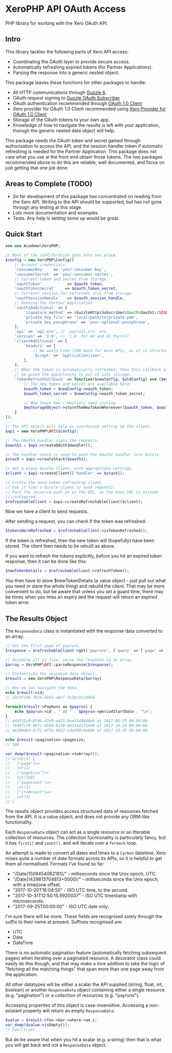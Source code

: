 XeroPHP API OAuth Access
========================

PHP library for working with the Xero OAuth API.

Intro
-----

This library tackles the following parts of Xero API access:

* Coordinating the OAuth layer to provide secure access.
* Automatically refreshing expired tokens (for Partner Applications).
* Parsing the response into a generic nested object.

This package leaves these functions for other packages to handle:

* All HTTP communications through [Guzzle 6]().
* OAuth request signing to
  [Guzzle OAuth Subscriber](https://github.com/guzzle/oauth-subscriber)
* OAuth authentication recommended through
  [OAuth 1.0 Client](https://github.com/thephpleague/oauth1-client)
* Xero provider for OAuth 1.0 Client recommended using
  [Xero Provider for OAuth 1.0 Client](https://github.com/Invoiced/oauth1-xero)
* Storage of the OAuth tokens to your own app.
* Knowledge of how to navigate the results is left with your application,
  thorugh the generic nested data object will help.

This package needs the OAuth token and secret gained through authorisation
to access the API, and the session handler token if automatic refreshing is
needed for the Partner Application.
This package does not care what you use at the front end obtain those tokens.
The two packages recommended above to do this are reliable, well documented,
and focus on just getting that one job done.

Areas to Complete (TODO)
------------------------

* So far development of this package has concentrated on reading from the Xero API.
Writing to the API should be supported, but has not gone through any testing
at this stage.
* Lots more documentation and examples.
* Tests. Any help is setting some up would be great.

Quick Start
-----------

```php
use use Academe\XeroPHP;

// Most of the confifuration goes into one place.
$config = new XeroPHP\Config([
    // Account credentials.
    'consumerKey'    => 'your-consumer-key',
    'consumerSecret' => 'your-consumer-sectet',
    // Current token and secret from storage.
    'oauthToken'           => $oauth_token,
    'oauthTokenSecret'    => $oauth_token_secret,
    // Curresnt session for refreshes also from storage.
    'oauthSessionHandle'   => $oauth_session_handle,
    // Running the Partner Application
    'oauth1Additional' => [
        'signature_method' => \GuzzleHttp\Subscriber\Oauth\Oauth1::SIGNATURE_METHOD_RSA,
        'private_key_file' => 'local/path/to/private.pem',
        'private_key_passphrase' => 'your-optional-passphrase',
    ],
    'api' => 'api.xro', // 'payroll.xro' etc.
    'version' => '2.0', // '1.0' for AU and US Payroll
    'clientAdditional' => [
        'headers' => [
            // We would like JSON back for most APIs, as it is structured nicely.
            'Accept' => 'application/json',
        ],
    ],
    // When the token is automatically refreshed, then this callback will
    // be given the opportunity to put it into storage.
    'tokenRefreshCallback' => function($newConfig, $oldConfig) use ($myStorageObject) {
        // The new token and secret are available here:
        $oauth_token = $newConfig->oauth_token;
        $oauth_token_secret = $newConfig->oauth_token_secret;

        // Now those new crdentials need storing.
        $myStorageObject->storeTheNewTokenWhereever($oauth_token, $oauth_token_secret);
    }
]);

// The API object will help us coordinate setting up the client.
$api = new XeroPHP\API($config);

// The OAuth1 handler signs the requests.
$oauth1 = $api->createOAuth1Handler();

// The handler stack is used to push the OAuth1 handler into Guzzle.
$stack = $api->createStack($oauth1);

// Get a plain Guzzle client, with appropriate settings.
$client = $api->createClient(['handler' => $stack]);

// Create the auto-token refreshing client.
// Use it like a Guzzle client to send requests.
// Pass the resource path in as the URI, as the base URL is already
// configured.
$refreshableClient = $api->createRefreshableClient($client);
```

Now we have a client to send requests.

After sending a request, you can check if the token was refreshed:

```php
$tokensWereRefreshed = $refreshableClient->isTokenRefreshed();
```

If the token is refreshed, then the new token will (hopefully) have been
stored. The client then needs to be rebuilt as above.

If you want to refresh the tokens explicitly, before you hit an expired
token response, then it can be done like this:

```php
$newTokenDetails = $refreshableClient->refreshToken();
```

You then have to store $newTokenDetails (a value object - just pull out what
you need or store the whole thing) and rebuild the client.
That may be more convenient to do, but be aware that unless you set a guard time,
there may be times when you miss an expiry and the request will return an expired
token error.

The Results Object
------------------

The `ResponseData` class is instantiated with the response data converted to an array:

```php
// Get the first page of payruns.
$response = $refreshableClient->get('payruns', ['query' => ['page' => 1]]);

// Assuming all is fine, parse the response to an array.
$array = XeroPHP\API::parseResponse($response);

// Instantiate the response data object.
$result = new XeroPHP\ResponseData($array)

// Now we can navigate the data.
echo $result->id;
// 14c9fc04-f825-4163-a0cf-3c2bc31c989d

foreach($result->PayRuns as $payrun) {
    echo $payrun->id . " at " . $payrun->periodStartDate . "\n";
}
// e4df31c9-07db-47d5-a415-6ee32d9048eb at 2017-09-25 00:00:00
// fbd6fc76-dbfc-459d-b230-80334d175048 at 2017-10-20 00:00:00
// 46200d03-67f2-4f5d-8852-cdad50cbe886 at 2017-10-25 00:00:00

echo $result->pagination->pagesize;
// 100

var_dump($result->pagination->toArray());
// array(4) {
//   ["page"]=>
//   int(1)
//   ["pageSize"]=>
//   int(100)
//   ["pageCount"]=>
//   int(1)
//   ["itemCount"]=>
//   int(3)
// }
```

The results object provides access structured data of resources fetched from the API.
It is a value object, and does not provide any ORM-like functionality.

Each `ResponseData` object can act as a single resource or an itterable collection of
resources. The collection fucntionality is particularly fancy, but it has `first()`
and `count()`, and will iterate over a `foreach` loop.

An attempt is made to convert all dates and times to a `Carbon` datetime.
Xero mixes quite a number of date formats across its APIs, so it is helpful to
get them all normallised.
Formats I've found so far:

* "/Date(1509454062181)/" - milliseconds since the Unix epoch, UTC.
* "/Date(1439813704613+0000)/" - milliseconds since the Unix epoch, with a timezone offset.
* "2017-10-20T16:04:50" - ISO UTC time, to the second.
* "2017-10-31T12:50:15.9920037" - ISO UTC timestamp with microseconds.
* "2017-09-25T00:00:00" - ISO UTC date only.

I'm sure there will be more. These fields are recognised solely through the suffix to
their name at present. Suffixes recognised are:

* UTC
* Date
* DateTime

There is no automatic pagination feature (automatically fetching subsequent pages) when
iterating over a paginated resource.
A decorator class could easily do this though, and that may make a nice addition to take
the logic of "fetching all the matching things" that span more than one page away from
the application.

All other datatypes will be either a scalar the API supplied (string, float, int, boolean)
or another `ResponseData` object containing either a single resource (e.g. "pagination")
or a collection of resources (e.g. "payruns").

Accessing properties of this object is case-insensitive.
Accessing a non-existant property will return an empty `ResponseData`:

```php
$value = $result->foo->bar->where->am_i;
var_dump($value->isEmpty());
// bool(true)
```

But do be aware that when you hit a scalar (e.g. a string) then that is what you will get
back and not a `ResponseData` object.
